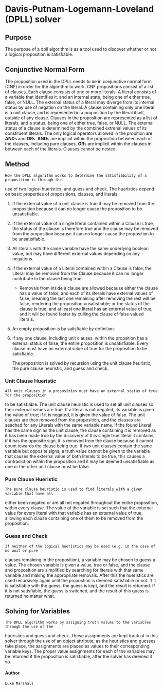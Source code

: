 # Davis-Putnam-Logemann-Loveland (DPLL) solver 

## Purpose
The purpose of a dpll algorithm is as a tool used to discover whether or not a logical proposition is satisfiable. 

## Conjunctive Normal Form
The proposition used in the DPLL needs to be in conjunctive normal form (CNF) in order for the algorithm to work. CNF propositions consist of a list of clauses. Each clause consists of one or more literals. A literal consists of a variable that identifies it; and an internal state, being one of either true, false, or NULL. The external status of a literal may diverge from its internal status by use of negation on the literal. A clause containing only one literal is a unit clause, and is represented in a proposition by the literal itself, outside of any clause. Clauses in the proposition are represented as a list of literals; and a status, being one of either true, false, or NULL. The external status of a clause is determined by the combined extrenal values of its constituent literals. The only logical operators allowed in the propition are **AND**s and **OR**s. **AND**s are implicit within the proposition between each of the clauses, including pure clauses. **OR**s are implicit within the clauses in between each of the literals. Clauses cannot be nested.

## Method
    How the DPLL algorithm works to determine the satisfiability of a proposition is through the
use of two logical hueristics, and guess and check. The hueristics depend on basic properties of propositions, clauses, and literals:
1. If the external value of a unit clause is true it may be removed from the proposition
because it can no longer cause the proposition to be unsatisfiable. 
2. If the external value of a single literal contained within a Clause is true, the status of the clause is therefore true and the clause may be removed from the proposition because it can no longer cause the proposition to be unsatisfiable.
3. All literals with the same variable have the same underlying boolean value, but may have different external values depending on any negations. 
4. If the external value of a Literal contained within a Clause is false, the Literal may be removed from the Clause because it can no longer contribute to the clause being true.
    - Removals from inside a clause are allowed because either the clause has a value of false, and each of its literals have external values of false, meaning the last one remaining after removing the rest will be false, rendering the proposition unsatisfiable; or the status of the clause is true, and at least one literal has an external value of true, and it will be found faster by culling the clause of false valued literals.
5. An empty proposition is by satisfiable by definition.
6. If any one clause, including unit clauses. within the propsition has a external status of false, the entire proposition is unsatisfiable. Every clause must have an external value of true for the proposition to be satisfiable. 

    The proposition is solved by recursion using the unit clause heuristic, 
the pure clause heuristic, and guess and check.

### Unit Clause Hueristic
    All unit clauses in a proposition must have an external status of true for the proposition 
to be satisfiable. The unit clause heuristic is used to set all unit clauses so their external 
values are true. If a literal is not negated, its variable is given the value of true; if it is negated, it is given the value of false. The unit clauses are then removed from the proposition, and the clauses are seached for any Literals with the same variable name. If the found Literal has the same sign as the unit clause, the clause containing it is removed as it has been made true by the discovery of this single true literal it contains; if it has the opposite sign, it is removed from the clause because it cannot count towards the clause being true. If two unit clauses contain the same variable but opposite signs, a truth value cannot be given to the variable that causes the external value of both literals to be true, this causes a contradiction within the proposition and it may be deemed unsatisfiable as one or the other unit clause must be false. 

### Pure Clause Hueristic
    The pure clause heuristic is used to find literals with a given variable that have all
either been negated or are all not negated throughout the entire proposition, within every
clause. The value of the variable is set such that the external value for every literal with that variable has an external value of true, allowing each clause containing one of them to be removed from the proposition.

### Guess and Check
    If neither of the logical hueristics may be used (e.g. in the case of no unit or pure
clauses remaining in the proposition), a variable may be chosen to guess a value. The chosen variable is given a value, true or false, and the clause and proposition are simplified by searching for literals with that same variable and making the appropriate removals. After this the hueristics are used recursively again until the propostion is deemed satisfiable or not. If it is satisfiable with the guess, the guess is kept, and the result is returned. If it is not satisfiable, the guess is switched, and the result of this guess is returned no matter what.   

## Solving for Variables
    The DPLL algorithm works by assigning truth values to the variables through the use of the
hueristics and guess and check. These assignments are kept track of in this solver through the use of an object attribute; as the heuristics and guesses take place, the assignments are placed as values to their corresponding variable keys. The proper value assignments for each of the variables may be returned if the proposition is satisfiable, after the solver has deemed it so.

#### Author
    Luke Marshall